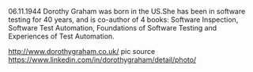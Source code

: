 06.11.1944 Dorothy Graham was born in the US.She  has been in software testing for 40 years, and is co-author of 4 books: Software Inspection, Software Test Automation, Foundations of Software Testing and Experiences of Test Automation.

http://www.dorothygraham.co.uk/
pic source https://www.linkedin.com/in/dorothygraham/detail/photo/
